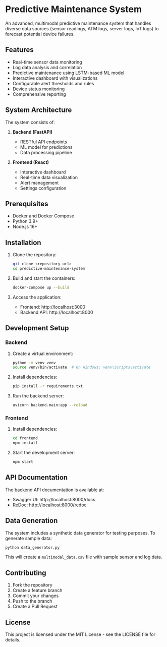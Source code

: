 # Predictive Maintenance System

An advanced, multimodal predictive maintenance system that handles diverse data sources (sensor readings, ATM logs, server logs, IoT logs) to forecast potential device failures.

## Features

- Real-time sensor data monitoring
- Log data analysis and correlation
- Predictive maintenance using LSTM-based ML model
- Interactive dashboard with visualizations
- Configurable alert thresholds and rules
- Device status monitoring
- Comprehensive reporting

## System Architecture

The system consists of:

1. **Backend (FastAPI)**

   - RESTful API endpoints
   - ML model for predictions
   - Data processing pipeline

2. **Frontend (React)**
   - Interactive dashboard
   - Real-time data visualization
   - Alert management
   - Settings configuration

## Prerequisites

- Docker and Docker Compose
- Python 3.9+
- Node.js 16+

## Installation

1. Clone the repository:

   ```bash
   git clone <repository-url>
   cd predictive-maintenance-system
   ```

2. Build and start the containers:

   ```bash
   docker-compose up --build
   ```

3. Access the application:
   - Frontend: http://localhost:3000
   - Backend API: http://localhost:8000

## Development Setup

### Backend

1. Create a virtual environment:

   ```bash
   python -m venv venv
   source venv/bin/activate  # On Windows: venv\Scripts\activate
   ```

2. Install dependencies:

   ```bash
   pip install -r requirements.txt
   ```

3. Run the backend server:
   ```bash
   uvicorn backend.main:app --reload
   ```

### Frontend

1. Install dependencies:

   ```bash
   cd frontend
   npm install
   ```

2. Start the development server:
   ```bash
   npm start
   ```

## API Documentation

The backend API documentation is available at:

- Swagger UI: http://localhost:8000/docs
- ReDoc: http://localhost:8000/redoc

## Data Generation

The system includes a synthetic data generator for testing purposes. To generate sample data:

```python
python data_generator.py
```

This will create a `multimodal_data.csv` file with sample sensor and log data.

## Contributing

1. Fork the repository
2. Create a feature branch
3. Commit your changes
4. Push to the branch
5. Create a Pull Request

## License

This project is licensed under the MIT License - see the LICENSE file for details.
